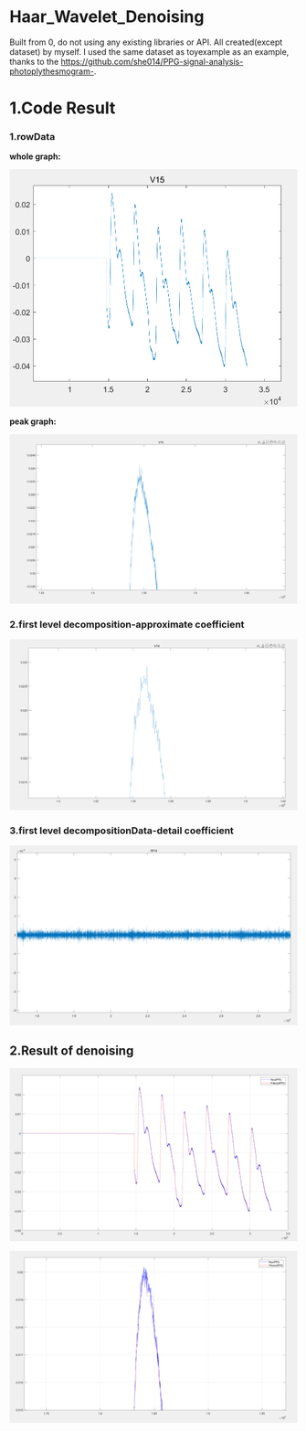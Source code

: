 # Haar_Wavelet_Denoising
Built from 0, do not using any existing libraries or API. All created(except dataset) by myself.
I used the same dataset as toyexample as an example, thanks to the https://github.com/she014/PPG-signal-analysis-photoplythesmogram-.



# 1.Code Result

### 1.rowData

**whole graph:**

<img src="README.assets/image-20240425232556399.png" alt="image-20240425232556399" style="zoom: 50%;" />

**peak graph:**

<img src="README.assets/image-20240425232700569.png" alt="image-20240425232700569" style="zoom: 50%;" />



### 2.first level decomposition-approximate coefficient

<img src="README.assets/image-20240425232753869.png" alt="image-20240425232753869" style="zoom:50%;" />



### 3.first level decompositionData-detail coefficient

![image-20240425232907682](README.assets/image-20240425232907682.png)



## 2.Result of denoising

![image-20240425233142515](README.assets/image-20240425233142515.png)

![image-20240425233202099](README.assets/image-20240425233202099.png)
